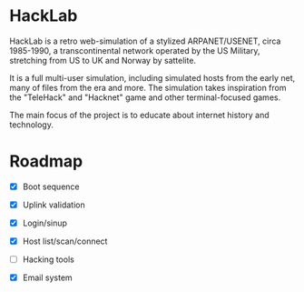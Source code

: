 # HackLab

HackLab is a retro web-simulation of a stylized ARPANET/USENET, circa 1985-1990, a transcontinental network operated by the US Military, stretching 
from US to UK and Norway by sattelite. 

It is a full multi-user simulation, including simulated hosts from the early net, many 
of files from the era and more. The simulation takes inspiration from 
the "TeleHack" and "Hacknet" game and other terminal-focused games. 

The main focus of the project is to educate about internet 
history and technology.

# Roadmap
- [X] Boot sequence
- [x] Uplink validation
- [x] Login/sinup
- [x] Host list/scan/connect
- [ ] Hacking tools
- [x] Email system




